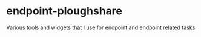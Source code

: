 # endpoint-ploughshare
Various tools and widgets that I use for endpoint and endpoint related tasks
